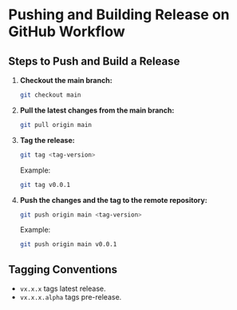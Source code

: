 # Pushing and Building Release on GitHub Workflow

## Steps to Push and Build a Release

1. **Checkout the main branch:**

    ```sh
    git checkout main
    ```

2. **Pull the latest changes from the main branch:** 

    ```sh
    git pull origin main
    ```

3. **Tag the release:**

    ```sh
    git tag <tag-version>
    ```

    Example:

    ```sh
    git tag v0.0.1
    ```

4. **Push the changes and the tag to the remote repository:**

    ```sh
    git push origin main <tag-version>
    ```

    Example:

    ```sh
    git push origin main v0.0.1
    ```

## Tagging Conventions

- `vx.x.x` tags latest release.
- `vx.x.x.alpha` tags pre-release.
